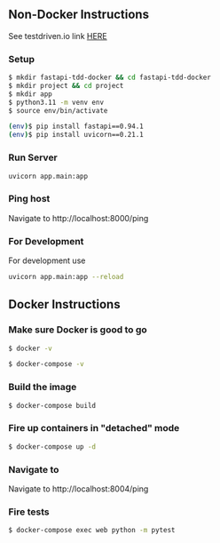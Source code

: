 

## Non-Docker Instructions
See testdriven.io link [HERE](https://testdriven.io/courses/tdd-fastapi/getting-started/)

### Setup
```sh
$ mkdir fastapi-tdd-docker && cd fastapi-tdd-docker
$ mkdir project && cd project
$ mkdir app
$ python3.11 -m venv env
$ source env/bin/activate

(env)$ pip install fastapi==0.94.1
(env)$ pip install uvicorn==0.21.1
```

### Run Server
```sh
uvicorn app.main:app
```

### Ping host
Navigate to http://localhost:8000/ping 

### For Development
For development use 
```sh
uvicorn app.main:app --reload
```

## Docker Instructions

### Make sure Docker is good to go
```sh
$ docker -v

$ docker-compose -v
```

### Build the image
```sh
$ docker-compose build
```
### Fire up containers in "detached" mode
```sh
$ docker-compose up -d
```



### Navigate to 
Navigate to http://localhost:8004/ping

### Fire tests
```sh
$ docker-compose exec web python -m pytest
```
